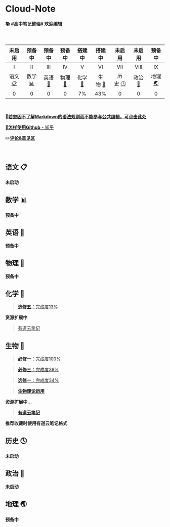 # Cloud-Note
#### :books: #高中笔记整理# 欢迎编辑</br></br></br>

<!-- ![](https://img.shields.io/badge/update-today-blue.svg) ![](https://img.shields.io/badge/gitbook-making-lightgrey.svg)</br> -->
| 未启用 | 预备中 | 预备中 | 预备中 | 搭建中 | 搭建中| 未启用 | 未启用 | 预备中 |
| :--------: | :---------: | :---------: | :---------: | :---------: | :---------:| :---------: | :---------: | :---------:|
| I | II | III | IV | V | VI | VII | VIII | IX |
|语文 [:clipboard:](#语文-clipboard) |数学 [:bar_chart:](#数学-bar_chart)| 英语 [:abcd:](英语-abcd)| 物理 [:dizzy:](#物理-dizzy) |化学 [:pill:](#化学-pill)| 生物 [:microscope:](#生物-microscope)| 历史 [:clock4:](#历史-clock4) |政治 [:european_castle:](#政治-european_castle)| 地理 [:earth_asia:](#地理-earth_asia)|
| 0 | 0  | 0  | 0  | 7%  | 43%  | 0  | 0  | 0  |

</br>

:triangular_flag_on_post:[**若您因不了解Markdown的语法规则而不能参与公共编辑，可点击此处**](https://github.com/younghz/Markdown)

:mag_right:[**怎样使用Github** - 知乎](https://www.zhihu.com/question/20070065)

:pencil2:[**评论&意见区**](https://github.com/XwYuanzhang/Cloud-Note/issues)

</br>

## 语文 :clipboard:

**未启动**

## 数学 :bar_chart:

**预备中**

## 英语 :abcd:

**预备中**

## 物理 :dizzy:

**预备中**

## 化学 :pill:

> [**选修五**：完成度13%](https://github.com/XwYuanzhang/Cloud-Note/tree/master/%E9%AB%98%E4%B8%AD%20%E5%8C%96%E5%AD%A6/%E9%80%89%E4%BF%AE%E4%BA%94)

**资源扩展中**

> [有道云笔记](http://note.youdao.com/noteshare?id=7dfb0970e252baa2aee5cc7b2bce258d)

## 生物 :microscope:

> [**必修一**：完成度100%](https://github.com/XwYuanzhang/Cloud-Note/tree/master/%E9%AB%98%E4%B8%AD%20%E7%94%9F%E7%89%A9/%E5%BF%85%E4%BF%AE%E4%B8%80)

> [**必修三**：完成度38%](https://github.com/XwYuanzhang/Cloud-Note/tree/master/%E9%AB%98%E4%B8%AD%20%E7%94%9F%E7%89%A9/%E5%BF%85%E4%BF%AE%E4%B8%89)

> [**选修一**：完成度34%](https://github.com/XwYuanzhang/Cloud-Note/tree/master/%E9%AB%98%E4%B8%AD%20%E7%94%9F%E7%89%A9/%E9%80%89%E4%BF%AE%E4%B8%80)

> [**生物理论运用**](https://github.com/XwYuanzhang/Cloud-Note/tree/master/%E9%AB%98%E4%B8%AD%20%E7%94%9F%E7%89%A9/%E7%94%9F%E7%89%A9%E7%90%86%E8%AE%BA%E8%BF%90%E7%94%A8%E3%80%90%E4%BE%BF%E4%BA%8E%E5%8A%A0%E6%B7%B1%E7%90%86%E8%A7%A3%E3%80%91)

**资源扩展中…**

> [**有道云笔记**](http://note.youdao.com/noteshare?id=81ec4cd0813ea4baba5201ab947d09ec)

**推荐收藏时使用有道云笔记格式**

## 历史 :clock4:

**未启动**

## 政治 :european_castle:

**未启动**

## 地理 :earth_asia:

**预备中**


